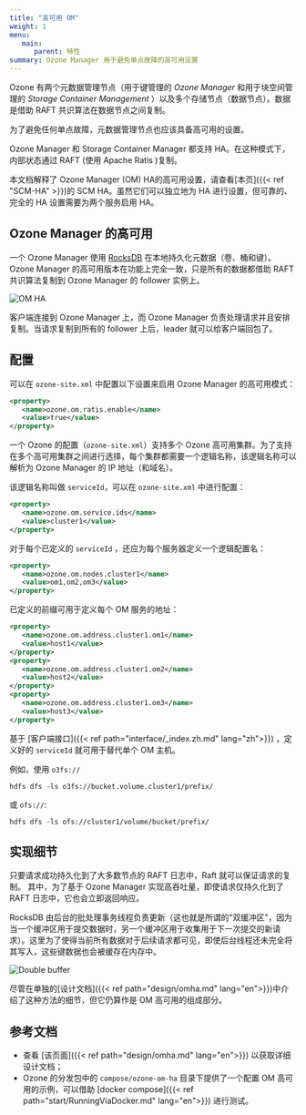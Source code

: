 ```yaml
---
title: "高可用 OM"
weight: 1
menu:
   main:
      parent: 特性
summary: Ozone Manager 用于避免单点故障的高可用设置
---
```


<!---
  Licensed to the Apache Software Foundation (ASF) under one or more
  contributor license agreements.  See the NOTICE file distributed with
  this work for additional information regarding copyright ownership.
  The ASF licenses this file to You under the Apache License, Version 2.0
  (the "License"); you may not use this file except in compliance with
  the License.  You may obtain a copy of the License at

      http://www.apache.org/licenses/LICENSE-2.0

  Unless required by applicable law or agreed to in writing, software
  distributed under the License is distributed on an "AS IS" BASIS,
  WITHOUT WARRANTIES OR CONDITIONS OF ANY KIND, either express or implied.
  See the License for the specific language governing permissions and
  limitations under the License.
-->

Ozone 有两个元数据管理节点（用于键管理的 *Ozone Manager* 和用于块空间管理的 *Storage Container Management* ）以及多个存储节点（数据节点）。数据是借助 RAFT 共识算法在数据节点之间复制。

为了避免任何单点故障，元数据管理节点也应该具备高可用的设置。

Ozone Manager 和 Storage Container Manager 都支持 HA。在这种模式下，内部状态通过 RAFT (使用 Apache Ratis )复制。

本文档解释了 Ozone Manager (OM) HA的高可用设置，请查看[本页]({{< ref "SCM-HA" >}})的 SCM HA。虽然它们可以独立地为 HA 进行设置，但可靠的、完全的 HA 设置需要为两个服务启用 HA。

## Ozone Manager 的高可用

一个 Ozone Manager 使用 [RocksDB](https://github.com/facebook/rocksdb/) 在本地持久化元数据（卷、桶和键）。 Ozone Manager 的高可用版本在功能上完全一致，只是所有的数据都借助 RAFT 共识算法复制到 Ozone Manager 的 follower 实例上。

![OM HA](HA-OM.png)

客户端连接到 Ozone Manager 上，而 Ozone Manager 负责处理请求并且安排复制。当请求复制到所有的 follower 上后，leader 就可以给客户端回包了。

## 配置

可以在 `ozone-site.xml` 中配置以下设置来启用 Ozone Manager 的高可用模式：

```XML
<property>
   <name>ozone.om.ratis.enable</name>
   <value>true</value>
</property>
```

一个 Ozone 的配置（`ozone-site.xml`）支持多个 Ozone 高可用集群。为了支持在多个高可用集群之间进行选择，每个集群都需要一个逻辑名称，该逻辑名称可以解析为 Ozone Manager 的 IP 地址（和域名）。

该逻辑名称叫做 `serviceId`，可以在 `ozone-site.xml` 中进行配置：

```XML
<property>
   <name>ozone.om.service.ids</name>
   <value>cluster1</value>
</property>
```

对于每个已定义的 `serviceId` ，还应为每个服务器定义一个逻辑配置名：

```XML
<property>
   <name>ozone.om.nodes.cluster1</name>
   <value>om1,om2,om3</value>
</property>
```

已定义的前缀可用于定义每个 OM 服务的地址：

```XML
<property>
   <name>ozone.om.address.cluster1.om1</name>
   <value>host1</value>
</property>
<property>
   <name>ozone.om.address.cluster1.om2</name>
   <value>host2</value>
</property>
<property>
   <name>ozone.om.address.cluster1.om3</name>
   <value>host3</value>
</property>
```

基于 [客户端接口]({{< ref path="interface/_index.zh.md" lang="zh">}}) ，定义好的 `serviceId` 就可用于替代单个 OM 主机。

例如，使用 `o3fs://`

```shell
hdfs dfs -ls o3fs://bucket.volume.cluster1/prefix/
```

或 `ofs://`:

```shell
hdfs dfs -ls ofs://cluster1/volume/bucket/prefix/
```

## 实现细节

只要请求成功持久化到了大多数节点的 RAFT 日志中，Raft 就可以保证请求的复制。 其中，为了基于 Ozone Manager 实现高吞吐量，即使请求仅持久化到了 RAFT 日志中，它也会立即返回响应。

RocksDB 由后台的批处理事务线程负责更新（这也就是所谓的"双缓冲区"，因为当一个缓冲区用于提交数据时，另一个缓冲区用于收集用于下一次提交的新请求）。这里为了使得当前所有数据对于后续请求都可见，即使后台线程还未完全将其写入，这些键数据也会被缓存在内存中。

![Double buffer](HA-OM-doublebuffer.png)

尽管在单独的[设计文档]({{< ref path="design/omha.md" lang="en">}})中介绍了这种方法的细节，但它仍算作是 OM 高可用的组成部分。

## 参考文档

* 查看 [该页面]({{< ref path="design/omha.md" lang="en">}}) 以获取详细设计文档；
* Ozone 的分发包中的 `compose/ozone-om-ha` 目录下提供了一个配置 OM 高可用的示例，可以借助 [docker compose]({{< ref path="start/RunningViaDocker.md" lang="en">}}) 进行测试。
